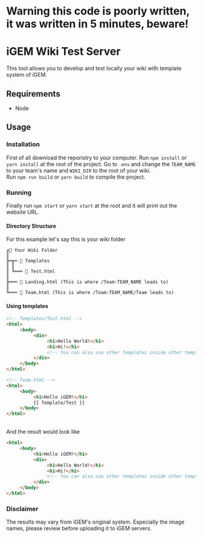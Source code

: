 # Warning this code is poorly written, it was written in 5 minutes, beware!
# iGEM Wiki Test Server
This tool allows you to develop and test locally your wiki with template system of iGEM.

## Requirements
- Node

## Usage

### Installation
First of all download the reporistry to your computer. Run `npm install` or `yarn install` at the root of the project.
Go to `.env` and change the `TEAM_NAME` to your team's name and `WIKI_DIR` to the root of your wiki.
<br>
Run `npm run build` or `yarn build` to compile the project.

### Running
Finally run `npm start` or `yarn start` at the root and it will print out the website URL.

#### Directory Structure
For this example let's say this is your wiki folder
```
╔📂 Your Wiki Folder
║
╠═╦═ 📂 Templates
║ ║
║ ╚═══ 📄 Test.html
║
╠═══ 📄 Landing.html (This is where /Team:TEAM_NAME leads to)
║
╚═══ 📄 Team.html (This is where /Team:TEAM_NAME/Team leads to)
```

#### Using templates

```html
<!-- Templates/Test.html -->
<html>
     <body>
          <div>
               <h1>Hello World!</h1>
               <h1>Hi!</h1>
               <!-- You can also use other templates inside other templates -->
          </div>
     </body>
</html>

<!-- Team.html -->
<html>
     <body>
          <h1>Hello iGEM!</h1>
          {{ Template/Test }}
     </body>
</html>
```
<br>
And the result would look like

```html
<html>
     <body>
          <h1>Hello iGEM!</h1>
          <div>
               <h1>Hello World!</h1>
               <h1>Hi!</h1>
               <!-- You can also use other templates inside other templates -->
          </div>
     </body>
</html>
```

### Disclaimer
The results may vary from iGEM's original system. Especially the image names, please review before uploading it to iGEM servers.
